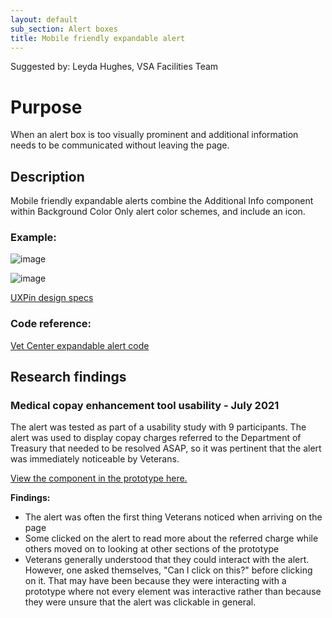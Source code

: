 ```yaml
---
layout: default
sub_section: Alert boxes
title: Mobile friendly expandable alert
---
```

Suggested by: Leyda Hughes, VSA Facilities Team

# Purpose

When an alert box is too visually prominent and additional information needs to be communicated without leaving the page.

## Description
Mobile friendly expandable alerts combine the Additional Info component within Background Color Only alert color schemes, and include an icon. 

### Example:

![image](https://user-images.githubusercontent.com/4960080/127147819-12d07cf2-b357-4058-81d5-56f0caf764a2.png)

![image](https://user-images.githubusercontent.com/4960080/127148001-517c85d7-e6d9-401d-81d7-1d3b8f1dbeb1.png)

[UXPin design specs](https://preview.uxpin.com/0a5eaacdf411fde0cb3abf4932010c29fbccb7de#/pages/138515145/simulate/sitemap?mode=i)

### Code reference:

[Vet Center expandable alert code](https://github.com/department-of-veterans-affairs/vets-website/blob/master/src/applications/static-pages/shared/ExpandableOperatingStatus.jsx)

## Research findings 

### Medical copay enhancement tool usability - July 2021

The alert was tested as part of a usability study with 9 participants. The alert was used to display copay charges referred to the Department of Treasury that needed to be resolved ASAP, so it was pertinent that the alert was immediately noticeable by Veterans. 

[View the component in the prototype here.](https://preview.uxpin.com/361636c369f65453b4880d1445911c4d9b869349#/pages/140005948/simulate/no-panels?mode=i)

**Findings:**
- The alert was often the first thing Veterans noticed when arriving on the page
- Some clicked on the alert to read more about the referred charge while others moved on to looking at other sections of the prototype 
- Veterans generally understood that they could interact with the alert. However, one asked themselves, "Can I click on this?" before clicking on it. That may have been because they were interacting with a prototype where not every element was interactive rather than because they were unsure that the alert was clickable in general. 
